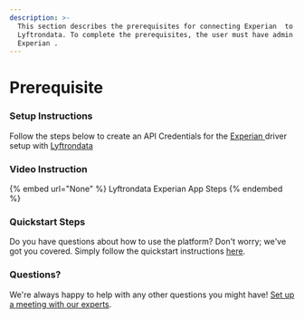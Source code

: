 ```yaml
---
description: >-
  This section describes the prerequisites for connecting Experian  to
  Lyftrondata. To complete the prerequisites, the user must have admin access to
  Experian .
---
```


# Prerequisite

<mark style="color:blue;"></mark>

### Setup Instructions

Follow the steps below to create an API Credentials for the [Experian ](None) driver setup with [Lyftrondata](https://www.lyftrondata.com)

### Video Instruction

{% embed url="None" %}
Lyftrondata Experian  App Steps
{% endembed %}

### Quickstart Steps

Do you have questions about how to use the platform? Don't worry; we've got you covered. Simply follow the quickstart instructions [here](README.md).

### Questions? <a href="#questions" id="questions"></a>

We're always happy to help with any other questions you might have! [Set up a meeting with our experts](https://www.lyftrondata.com/book-a-meeting/).

